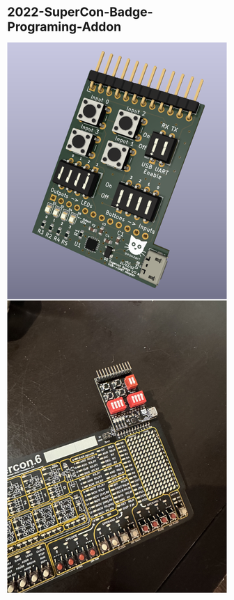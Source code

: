 # 2022-SuperCon-Badge-Programing-Addon

![alt text](https://github.com/brokebit/2022-SuperCon-Badge-Programing-Addon/blob/main/images/PCB-Rendering.png?raw=true)
![alt text](https://github.com/brokebit/2022-SuperCon-Badge-Programing-Addon/blob/main/images/IMG_0516.jpg?raw=true)
